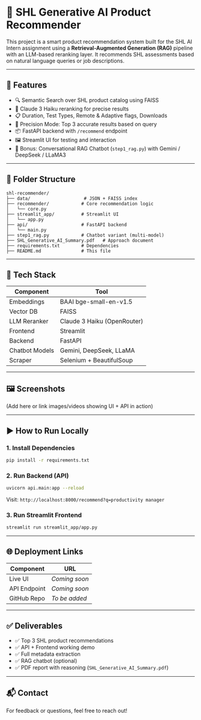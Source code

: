 # 🧠 SHL Generative AI Product Recommender

This project is a smart product recommendation system built for the SHL AI Intern assignment using a **Retrieval-Augmented Generation (RAG)** pipeline with an LLM-based reranking layer. It recommends SHL assessments based on natural language queries or job descriptions.

---

## 🚀 Features

- 🔍 Semantic Search over SHL product catalog using FAISS
- 🧠 Claude 3 Haiku reranking for precise results
- 📋 Duration, Test Types, Remote & Adaptive flags, Downloads
- 🎯 Precision Mode: Top 3 accurate results based on query
- 📦 FastAPI backend with `/recommend` endpoint
- 🖼️ Streamlit UI for testing and interaction
- 🧪 Bonus: Conversational RAG Chatbot (`step1_rag.py`) with Gemini / DeepSeek / LLaMA3

---

## 📁 Folder Structure
```
shl-recommender/
├── data/                    # JSON + FAISS index
├── recommender/            # Core recommendation logic
│   └── core.py             
├── streamlit_app/          # Streamlit UI
│   └── app.py              
├── api/                    # FastAPI backend
│   └── main.py             
├── step1_rag.py            # Chatbot variant (multi-model)
├── SHL_Generative_AI_Summary.pdf   # Approach document
├── requirements.txt        # Dependencies
├── README.md               # This file
```

---

## 🧰 Tech Stack

| Component      | Tool                      |
|----------------|---------------------------|
| Embeddings     | BAAI bge-small-en-v1.5    |
| Vector DB      | FAISS                     |
| LLM Reranker   | Claude 3 Haiku (OpenRouter) |
| Frontend       | Streamlit                 |
| Backend        | FastAPI                   |
| Chatbot Models | Gemini, DeepSeek, LLaMA   |
| Scraper        | Selenium + BeautifulSoup  |

---

## 🖼️ Screenshots
(Add here or link images/videos showing UI + API in action)

---

## ▶️ How to Run Locally

### 1. Install Dependencies
```bash
pip install -r requirements.txt
```

### 2. Run Backend (API)
```bash
uvicorn api.main:app --reload
```
Visit: `http://localhost:8000/recommend?q=productivity manager`

### 3. Run Streamlit Frontend
```bash
streamlit run streamlit_app/app.py
```

---

## 🌐 Deployment Links

| Component   | URL                  |
|-------------|----------------------|
| Live UI     | _Coming soon_        |
| API Endpoint| _Coming soon_        |
| GitHub Repo | _To be added_        |

---

## ✅ Deliverables

- ✅ Top 3 SHL product recommendations
- ✅ API + Frontend working demo
- ✅ Full metadata extraction
- ✅ RAG chatbot (optional)
- ✅ PDF report with reasoning (`SHL_Generative_AI_Summary.pdf`)

---

## 📬 Contact
For feedback or questions, feel free to reach out!

